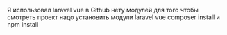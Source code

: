 Я использовал laravel vue в Github нету модулей для того чтобы смотреть проект
надо установить модули laravel vue
composer install и npm install
